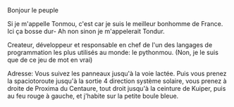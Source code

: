 Bonjour le peuple

Si je m'appelle Tonmou, c'est car je suis le meilleur bonhomme de France.
Ici ça bosse dur- Ah non sinon je m'appelerait Tondur.

Createur, développeur et responsable en chef de l'un des langages de programmation les plus utilisés au monde: le pythonmou. (Non, je le suis que de ce jeu de mot en vrai)

Adresse: Vous suivez les panneaux jusqu'à la voie lactée. Puis vous prenez la spaciotoroute jusqu'à la sortie 4 direction système solaire, vous prenez à droite de Proxima du Centaure, tout droit jusqu'à la ceinture de Kuiper, puis au feu rouge à gauche, et j'habite sur la petite boule bleue.
